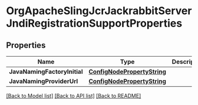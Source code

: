 # OrgApacheSlingJcrJackrabbitServerJndiRegistrationSupportProperties

## Properties
Name | Type | Description | Notes
------------ | ------------- | ------------- | -------------
**JavaNamingFactoryInitial** | [**ConfigNodePropertyString**](configNodePropertyString.md) |  | [optional] 
**JavaNamingProviderUrl** | [**ConfigNodePropertyString**](configNodePropertyString.md) |  | [optional] 

[[Back to Model list]](../README.md#documentation-for-models) [[Back to API list]](../README.md#documentation-for-api-endpoints) [[Back to README]](../README.md)


